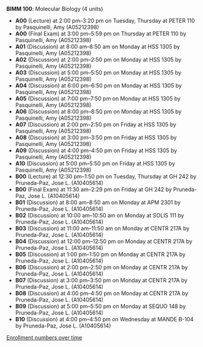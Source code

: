 **BIMM 100**: Molecular Biology (4 units)

- **A00** (Lecture) at 2:00 pm–3:20 pm on Tuesday, Thursday at PETER 110 by Pasquinelli, Amy (A05212398)
- **A00** (Final Exam) at 3:00 pm–5:59 pm on Thursday at PETER 110 by Pasquinelli, Amy (A05212398)
- **A01** (Discussion) at 8:00 am–8:50 am on Monday at HSS 1305 by Pasquinelli, Amy (A05212398)
- **A02** (Discussion) at 2:00 pm–2:50 pm on Monday at HSS 1305 by Pasquinelli, Amy (A05212398)
- **A03** (Discussion) at 5:00 pm–5:50 pm on Monday at HSS 1305 by Pasquinelli, Amy (A05212398)
- **A04** (Discussion) at 6:00 pm–6:50 pm on Monday at HSS 1305 by Pasquinelli, Amy (A05212398)
- **A05** (Discussion) at 7:00 pm–7:50 pm on Monday at HSS 1305 by Pasquinelli, Amy (A05212398)
- **A06** (Discussion) at 8:00 pm–8:50 pm on Monday at HSS 1305 by Pasquinelli, Amy (A05212398)
- **A07** (Discussion) at 2:00 pm–2:50 pm on Friday at HSS 1305 by Pasquinelli, Amy (A05212398)
- **A08** (Discussion) at 3:00 pm–3:50 pm on Friday at HSS 1305 by Pasquinelli, Amy (A05212398)
- **A09** (Discussion) at 4:00 pm–4:50 pm on Friday at HSS 1305 by Pasquinelli, Amy (A05212398)
- **A10** (Discussion) at 5:00 pm–5:50 pm on Friday at HSS 1305 by Pasquinelli, Amy (A05212398)
- **B00** (Lecture) at 12:30 pm–1:50 pm on Tuesday, Thursday at GH 242 by Pruneda-Paz, Jose L. (A10405614)
- **B00** (Final Exam) at 11:30 am–2:29 pm on Friday at GH 242 by Pruneda-Paz, Jose L. (A10405614)
- **B01** (Discussion) at 8:00 am–8:50 am on Monday at APM 2301 by Pruneda-Paz, Jose L. (A10405614)
- **B02** (Discussion) at 10:00 am–10:50 am on Monday at SOLIS 111 by Pruneda-Paz, Jose L. (A10405614)
- **B03** (Discussion) at 11:00 am–11:50 am on Monday at CENTR 217A by Pruneda-Paz, Jose L. (A10405614)
- **B04** (Discussion) at 12:00 pm–12:50 pm on Monday at CENTR 217A by Pruneda-Paz, Jose L. (A10405614)
- **B05** (Discussion) at 1:00 pm–1:50 pm on Monday at CENTR 217A by Pruneda-Paz, Jose L. (A10405614)
- **B06** (Discussion) at 2:00 pm–2:50 pm on Monday at CENTR 217A by Pruneda-Paz, Jose L. (A10405614)
- **B07** (Discussion) at 3:00 pm–3:50 pm on Monday at CENTR 217A by Pruneda-Paz, Jose L. (A10405614)
- **B08** (Discussion) at 4:00 pm–4:50 pm on Monday at CENTR 217A by Pruneda-Paz, Jose L. (A10405614)
- **B09** (Discussion) at 5:00 pm–5:50 pm on Monday at SEQUO 148 by Pruneda-Paz, Jose L. (A10405614)
- **B10** (Discussion) at 4:00 pm–4:50 pm on Wednesday at MANDE B-104 by Pruneda-Paz, Jose L. (A10405614)

[Enrollment numbers over time](./BIMM100.tsv)
